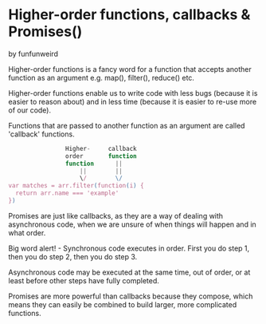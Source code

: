 # Higher-order functions, callbacks & Promises()
by funfunweird

Higher-order functions is a fancy word for a function that accepts another function as an argument e.g. map(), filter(), reduce() etc.

Higher-order functions enable us to write code with less bugs (because it is easier to reason about) and in less time (because it is easier to re-use more of our code).

Functions that are passed to another function as an argument are called 'callback' functions.

```js
                Higher-     callback
                order       function
                function      ||
                    ||        ||
                    \/        \/
var matches = arr.filter(function(i) {
  return arr.name === 'example'
})
```
Promises are just like callbacks, as they are a way of dealing with asynchronous code, when we are unsure of when things will happen and in what order.

Big word alert! - Synchronous code executes in order. First you do step 1, then you do step 2, then you do step 3.

Asynchronous code may be executed at the same time, out of order, or at least before other steps have fully completed.

Promises are more powerful than callbacks because they compose, which means they can easily be combined to build larger, more complicated functions.
